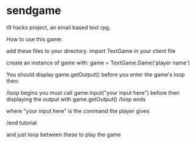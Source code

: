 # sendgame
t9 hacks project, an email based text rpg.

How to use this game:

add these files to your directory.
import TextGame in your client file

create an instance of game with:
  game = TextGame.Game('player name')

You should display game.getOutput() before you enter the game's loop then:

/loop begins
  you must call game.input("your input here")
  before then displaying the output with game.getOutput()
/loop ends

where "your input here" is the command the player gives

/end tutorial

and just loop between these to play the game
